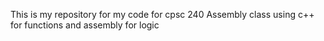 This is my repository for my code for cpsc 240 Assembly class using c++ for functions and assembly for logic
